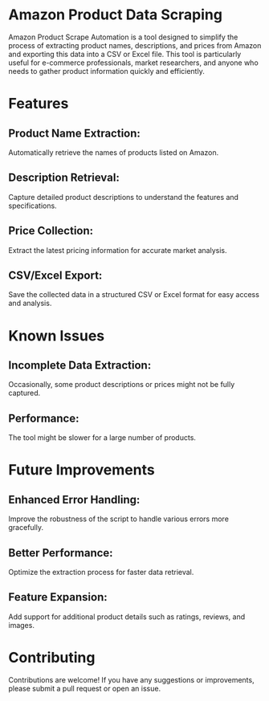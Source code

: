 # Amazon Product Data Scraping
Amazon Product Scrape Automation is a tool designed to simplify the process of extracting product names, descriptions, and prices from Amazon and exporting this data into a CSV or Excel file. This tool is particularly useful for e-commerce professionals, market researchers, and anyone who needs to gather product information quickly and efficiently.

# Features
## Product Name Extraction: 
Automatically retrieve the names of products listed on Amazon.
## Description Retrieval: 
Capture detailed product descriptions to understand the features and specifications.
## Price Collection: 
Extract the latest pricing information for accurate market analysis.
## CSV/Excel Export: 
Save the collected data in a structured CSV or Excel format for easy access and analysis.

# Known Issues
## Incomplete Data Extraction: 
Occasionally, some product descriptions or prices might not be fully captured.
## Performance: 
The tool might be slower for a large number of products.

# Future Improvements
## Enhanced Error Handling: 
Improve the robustness of the script to handle various errors more gracefully.
## Better Performance: 
Optimize the extraction process for faster data retrieval.
## Feature Expansion:
Add support for additional product details such as ratings, reviews, and images.

# Contributing
Contributions are welcome! If you have any suggestions or improvements, please submit a pull request or open an issue.
